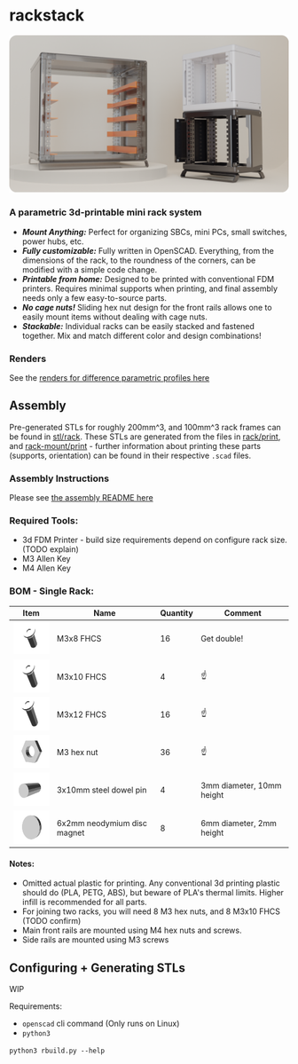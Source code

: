 # rackstack

![display](media/renders/rackDisplayRounded.png)

### A parametric 3d-printable mini rack system
- ***Mount Anything:*** Perfect for organizing SBCs, mini PCs, small switches, power hubs, etc.
- ***Fully customizable:*** Fully written in OpenSCAD. Everything, from the dimensions of the rack, to the roundness of the corners, can be modified with a simple code change.
- ***Printable from home:*** Designed to be printed with conventional FDM printers. Requires minimal supports when printing, and final assembly needs only a few easy-to-source parts. 
- ***No cage nuts!*** Sliding hex nut design for the front rails allows one to easily mount items without dealing with cage nuts.
- ***Stackable:*** Individual racks can be easily stacked and fastened together. Mix and match different color and design combinations!

### Renders
See the [renders for difference parametric profiles here](media/renders)

## Assembly

Pre-generated STLs for roughly 200mm^3, and 100mm^3 rack frames can be found in [stl/rack](stl/rack).
These STLs are generated from the files in [rack/print](rack/print), and [rack-mount/print](rack-mount/print) - further information about printing these parts 
(supports, orientation) can be found in their respective `.scad` files.

### Assembly Instructions
Please see [the assembly README here](./assembly)

### Required Tools:
- 3d FDM Printer - build size requirements depend on configure rack size. (TODO explain)
- M3 Allen Key
- M4 Allen Key

### BOM - Single Rack:

| Item                                          | Name                        | Quantity | Comment                   |
|-----------------------------------------------|-----------------------------|----------|---------------------------|
| <img src="media/bom/m3_8.gif"  height="60">   | M3x8 FHCS                   | 16       | Get double!               |
| <img src="media/bom/m3_10.gif"  height="60">  | M3x10 FHCS                  | 4        | ☝️                        |
| <img src="media/bom/m3_12.gif"  height="60">  | M3x12 FHCS                  | 16       | ☝️                        |
| <img src="media/bom/m3_hex.gif"  height="60"> | M3 hex nut                  | 36       | ☝️                        |
| <img src="media/bom/dowel.gif"  height="60">  | 3x10mm steel dowel pin      | 4        | 3mm diameter, 10mm height |
| <img src="media/bom/magnet.gif"  height="60"> | 6x2mm neodymium disc magnet | 8        | 6mm diameter, 2mm height  |
 
#### Notes: 

- Omitted actual plastic for printing. Any conventional 3d printing plastic should do (PLA, PETG, ABS),
but beware of PLA's thermal limits. Higher infill is recommended for all parts.
- For joining two racks, you will need 8 M3 hex nuts, and 8 M3x10 FHCS (TODO confirm)
- Main front rails are mounted using M4 hex nuts and screws.
- Side rails are mounted using M3 screws


## Configuring + Generating STLs

WIP

Requirements:
  - `openscad` cli command (Only runs on Linux)
  - `python3`

`python3 rbuild.py --help`
